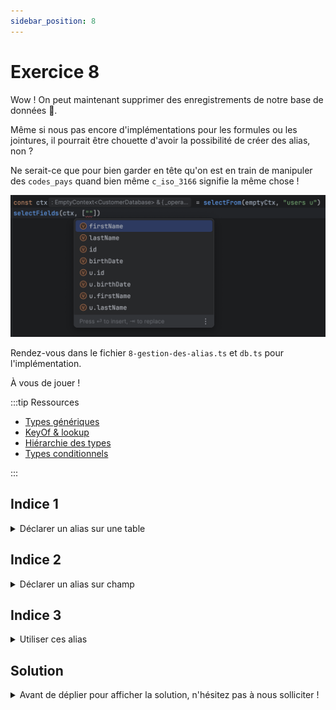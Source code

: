 ```yaml
---
sidebar_position: 8
---
```


# Exercice 8

Wow ! On peut maintenant supprimer des enregistrements de notre base de données 🎉.

Même si nous pas encore d'implémentations pour les formules ou les jointures, il pourrait être chouette d'avoir la possibilité de créer des alias, non ?

Ne serait-ce que pour bien garder en tête qu'on est en train de manipuler des `codes_pays` quand bien même `c_iso_3166` signifie la même chose !

![aliases autocomplete](img/aliases_autocomplete.png)

Rendez-vous dans le fichier `8-gestion-des-alias.ts` et `db.ts` pour l'implémentation.

À vous de jouer !

:::tip Ressources

- [Types génériques](../typescript/generic.md)
- [KeyOf & lookup](../typescript/keyof-lookup.md)
- [Hiérarchie des types](../typescript/type-hierarchy.md)
- [Types conditionnels](../typescript/conditional-types.md)

:::

## Indice 1

<details>
  <summary>Déclarer un alias sur une table</summary>
  
  Comment déclarer un alias (ou pas !) ? En effet, la subtilité ici est que dans la déclaration de sélection d'une table, on pourra avoir soit `le_nom_de_la_table` ou bien `le_nom_de_la_table son_alias`.

  Avant de savoir comment nous utiliserons cet alias ensuite, nous pouvons déjà tenter d'expliquer à TypeScript que les deux formes peuvent être employées.
  
</details>

## Indice 2

<details>
  <summary>Déclarer un alias sur champ</summary>
  
  C'est un peu le même cas que pour une table, il faut seulement prendre en compte la syntaxe ` as ` (qui sépare le nom du champ et son alias) en compte.
  
</details>

## Indice 3

<details>
  <summary>Utiliser ces alias</summary>
  
  Pour savoir si une syntaxe est acceptable, il va par exemple falloir déterminer si une table est aliasée ou non. Dans ce cas, on peut se demander si son invocation `extends` une structure du type `le_nom_de_la_table son_alias` ou non !   
</details>

## Solution

<details>
  <summary>Avant de déplier pour afficher la solution, n'hésitez pas à nous solliciter ! </summary>

Alias sur les tables :

```ts
type AliasedTabled<TB> = `${TB & string} ${string}`;
//                              ^? la table  ^? son alias
type TableOrAlias<TB> = TB | AliasedTabled<TB>;

type AnyTable<Ctx extends AnyEmptyContext> = TableOrAlias<keyof Ctx["$db"]>;

export const selectFrom = <
  Ctx extends AnyEmptyContext,
  TB extends AnyTable<Ctx>
>(
  ctx: Ctx,
  tableName: TB
) => ({
  ...ctx,
  _operation: "select" as const,
  _table: tableName,
});
```

Alias sur les champs

```ts
type AliasableField<T> = T | `${T & string} as ${string}`

type FieldOrExplicitField<Table, Field> = AliasableField<Field> | `${Table & string}.${AliasableField<Field> & string}`

type ExplicitableField<Ctx extends AnySelectableContext> = Ctx["_table"] extends `${infer Table} ${infer Alias}`
    ? FieldOrExplicitField<Alias, keyof Ctx['$db'][Table]>
    : FieldOrExplicitField<Ctx['_table'], keyof Ctx['$db'][Ctx['_table']]>

export const selectFields = <Ctx extends AnySelectableContext>(
  ctx: Ctx,
  fieldNames: ExplicitableField<Ctx>[]
) => ({
  ...ctx,
  _fields: fieldNames,
});
```

</details>
